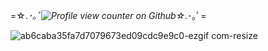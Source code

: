 
  =☆.*･｡ﾟ![Profile view counter on Github](https://komarev.com/ghpvc/?username=Angel-0fDarkness)☆.*･｡ﾟ=

  ![ab6caba35fa7d7079673ed09cdc9e9c0-ezgif com-resize](https://github.com/user-attachments/assets/1ed83244-d3d2-440f-a8a1-489e8d3968cd)
